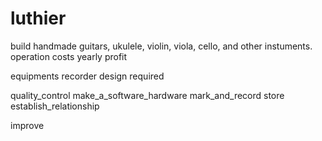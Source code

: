 # luthier

build handmade guitars, ukulele, violin, viola, cello, and other instuments. 
	operation costs
	yearly profit 

equipments 
	recorder
	design required
	
quality_control
	make_a_software_hardware
	mark_and_record
	store
	establish_relationship

improve 
